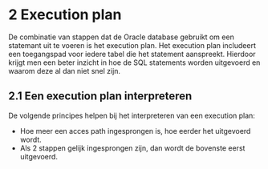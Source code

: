 # 2 Execution plan
De combinatie van stappen dat de Oracle database gebruikt om een statemant uit te voeren is het execution plan.
Het execution plan includeert een toegangspad voor iedere tabel die het statement aanspreekt.
Hierdoor krijgt men een beter inzicht in hoe de SQL statements worden uitgevoerd en waarom deze al dan niet snel zijn.

## 2.1 Een execution plan interpreteren
De volgende principes helpen bij het interpreteren van een execution plan:
- Hoe meer een acces path ingesprongen is, hoe eerder het uitgevoerd wordt.
- Als 2 stappen gelijk ingesprongen zijn, dan wordt de bovenste eerst uitgevoerd.
